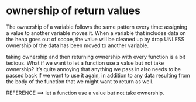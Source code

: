 # ownership of return values
The ownership of a variable follows the same pattern every time: 
assigning a value to another variable moves it. 
When a variable that includes data on the heap goes out of scope, 
the value will be cleaned up by drop UNLESS ownership of the data has been moved to another variable.

taking ownership and then returning ownership with every function is a bit tedious. 
What if we want to let a function use a value but not take ownership? 
It’s quite annoying that anything we pass in also needs to be passed back if we want to use it again, 
in addition to any data resulting from the body of the function that we might want to return as well.

REFERENCE ==> let a function use a value but not take ownership.
